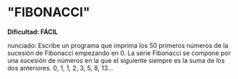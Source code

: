 
# "FIBONACCI"
**Dificultad: FÁCIL**

nunciado: Escribe un programa que imprima los 50 primeros números de la sucesión de Fibonacci empezando en 0.
La serie Fibonacci se compone por una sucesión de números en la que el siguiente siempre es la suma de los dos anteriores.
0, 1, 1, 2, 3, 5, 8, 13...